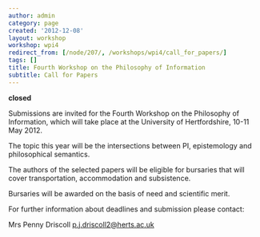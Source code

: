 ```yaml
---
author: admin
category: page
created: '2012-12-08'
layout: workshop
workshop: wpi4
redirect_from: [/node/207/, /workshops/wpi4/call_for_papers/]
tags: []
title: Fourth Workshop on the Philosophy of Information
subtitle: Call for Papers
---
```

**closed**

Submissions are invited for the Fourth Workshop on the Philosophy of
Information, which will take place at the University of Hertfordshire, 10-11
May 2012.

The topic this year will be the intersections between PI, epistemology and
philosophical semantics.

The authors of the selected papers will be eligible for bursaries that will
cover transportation, accommodation and subsistence.

Bursaries will be awarded on the basis of need and scientific merit.

For further information about deadlines and submission please contact:

Mrs Penny Driscoll <p.j.driscoll2@herts.ac.uk>



